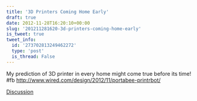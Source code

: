 ```yaml
---
title: '3D Printers Coming Home Early'
draft: true
date: 2012-11-28T16:20:10+00:00
slug: '201211281620-3d-printers-coming-home-early'
is_tweet: true
tweet_info:
  id: '273702813249462272'
  type: 'post'
  is_thread: False
---
```




My prediction of 3D printer in every home might come true before its time! #fb <http://www.wired.com/design/2012/11/portabee-printrbot/>

[Discussion](https://x.com/sytelus/status/273702813249462272)
